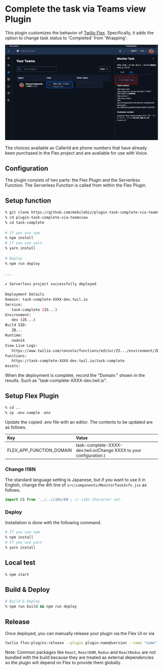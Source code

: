 # Complete the task via Teams view Plugin

This plugin customizes the behavior of [Twilio Flex](https://www.twilio.com/flex). Specifically, it adds the option to change task status to 'Completed' from 'Wrapping':

![Complete task](./img/screen-shot.png?raw=true)

The choices available as CallerId are phone numbers that have already been purchased in the Flex project and are available for use with Voice.

## Configuration

The plugin consists of two parts: the Flex Plugin and the Serverless Function.
The Serverless Function is called from within the Flex Plugin.

## Setup function

```bash
% git clone https://github.com/mobilebiz/plugin-task-complete-via-teamview.git
% cd plugin-task-complete-via-teamview
% cd task-complete

# If you use npm
% npm install
# If you use yarn
% yarn install

# Deploy
% npm run deploy

...

✔ Serverless project successfully deployed

Deployment Details
Domain: task-complete-XXXX-dev.twil.io
Service:
   task-complete (ZS...)
Environment:
   dev (ZE...)
Build SID:
   ZB...
Runtime:
   node14
View Live Logs:
   https://www.twilio.com/console/functions/editor/ZS.../environment/ZE...
Functions:
   https://task-complete-XXXX-dev.twil.io/task-complete
Assets:
```

When the deployment is complete, record the "Domain:" shown in the results. Such as "task-complete-XXXX-dev.twil.io".

## Setup Flex Plugin

```bash
% cd ..
% cp .env.sample .env
```

Update the copied .env file with an editor. The contents to be updated are as follows.

| Key                      | Value                                                              |
| :----------------------- | :----------------------------------------------------------------- |
| FLEX_APP_FUNCTION_DOMAIN | task-complete-XXXX-dev.twil.io(Change XXXX to your configuration.) |

### Change I18N

The standard language setting is Japanese, but if you want to use it in English, change the 4th line of `src/components/MonitorTaskInfo.jsx` as follows.

```javascript
import CS from '../../i18n/EN'; // i18n Character set.
```

### Deploy

Installation is done with the following command.

```bash
# If you use npm
% npm install
# If you use yarn
% yarn install
```

## Local test

```bash
% npm start
```

## Build & Deploy

```bash
# Build & Deploy
% npm run build && npm run deploy
```

## Release

Once deployed, you can manually release your plugin via the Flex UI or via

```bash
twilio flex:plugins:release --plugin plugin-name@version --name "name" --description "description"
```

Note: Common packages like `React`, `ReactDOM`, `Redux` and `ReactRedux` are not bundled with the build because they are treated as external dependencies so the plugin will depend on Flex to provide them globally.
